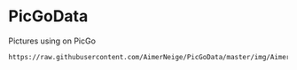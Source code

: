 # PicGoData
Pictures using on PicGo

```
https://raw.githubusercontent.com/AimerNeige/PicGoData/master/img/AimerNeige.jpg
```
